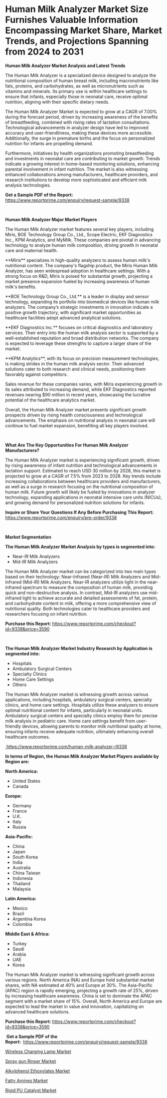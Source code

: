 <p><h1>Human Milk Analyzer Market Size Furnishes Valuable Information Encompassing Market Share, Market Trends, and Projections Spanning from 2024 to 2031</h1></p><p><strong>Human Milk Analyzer Market Analysis and Latest Trends</strong></p>
<p><p>The Human Milk Analyzer is a specialized device designed to analyze the nutritional composition of human breast milk, including macronutrients like fats, proteins, and carbohydrates, as well as micronutrients such as vitamins and minerals. Its primary use is within healthcare settings to ensure that infants, especially those in neonatal care, receive optimal nutrition, aligning with their specific dietary needs.</p><p>The Human Milk Analyzer Market is expected to grow at a CAGR of 7.00% during the forecast period, driven by increasing awareness of the benefits of breastfeeding, combined with rising rates of lactation consultations. Technological advancements in analyzer design have led to improved accuracy and user-friendliness, making these devices more accessible. Additionally, the surge in premature births and the focus on personalized nutrition for infants are propelling demand.</p><p>Furthermore, initiatives by health organizations promoting breastfeeding and investments in neonatal care are contributing to market growth. Trends indicate a growing interest in home-based monitoring solutions, enhancing parental involvement in infant nutrition. The market is also witnessing enhanced collaborations among manufacturers, healthcare providers, and research institutions to develop more sophisticated and efficient milk analysis technologies.</p></p>
<p><strong>Get a Sample PDF of the Report:&nbsp;</strong> <a href="https://www.reportprime.com/enquiry/request-sample/9338">https://www.reportprime.com/enquiry/request-sample/9338</a></p>
<p>&nbsp;</p>
<p><strong>Human Milk Analyzer Major Market Players</strong></p>
<p><p>The Human Milk Analyzer market features several key players, including Miris, BOE Technology Group Co., Ltd., Scope Electric, EKF Diagnostics Inc., KPM Analytics, and MyMilk. These companies are pivotal in advancing technology to analyze human milk composition, driving growth in neonatal care and maternal health.</p><p>**Miris** specializes in high-quality analyzers to assess human milk's nutritional content. The company's flagship product, the Miris Human Milk Analyzer, has seen widespread adoption in healthcare settings. With a strong focus on R&D, Miris is poised for substantial growth, projecting a market presence expansion fueled by increasing awareness of human milk's benefits.</p><p>**BOE Technology Group Co., Ltd.** is a leader in display and sensor technology, expanding its portfolio into biomedical devices like human milk analyzers. The company’s strategic investments in innovation indicate a positive growth trajectory, with significant market opportunities as healthcare facilities adopt advanced analytical solutions.</p><p>**EKF Diagnostics Inc.** focuses on critical diagnostics and laboratory services. Their entry into the human milk analysis sector is supported by a well-established reputation and broad distribution networks. The company is expected to leverage these strengths to capture a larger share of the market.</p><p>**KPM Analytics**, with its focus on precision measurement technologies, is making strides in the human milk analysis sector. Their advanced solutions cater to both research and clinical needs, positioning them favorably against competitors.</p><p>Sales revenue for these companies varies, with Miris experiencing growth in its sales attributed to increasing demand, while EKF Diagnostics reported revenues nearing $90 million in recent years, showcasing the lucrative potential of the healthcare analytics market.</p><p>Overall, the Human Milk Analyzer market presents significant growth prospects driven by rising health consciousness and technological advancements. The emphasis on nutritional analysis in neonatal care will continue to fuel market expansion, benefiting all key players involved.</p></p>
<p>&nbsp;</p>
<p><strong>What Are The Key Opportunities For Human Milk Analyzer Manufacturers?</strong></p>
<p><p>The Human Milk Analyzer market is experiencing significant growth, driven by rising awareness of infant nutrition and technological advancements in lactation support. Estimated to reach USD 30 million by 2028, this market is projected to grow at a CAGR of 7.5% from 2023 to 2028. Key trends include increasing collaborations between healthcare providers and manufacturers, as well as a surge in research focusing on the nutritional composition of human milk. Future growth will likely be fueled by innovations in analyzer technology, expanding applications in neonatal intensive care units (NICUs), and growing demand for personalized nutrition solutions for infants.</p></p>
<p><strong>Inquire or Share Your Questions If Any Before Purchasing This Report:</strong> <a href="https://www.reportprime.com/enquiry/pre-order/9338">https://www.reportprime.com/enquiry/pre-order/9338</a></p>
<p>&nbsp;</p>
<p><strong>Market Segmentation</strong></p>
<p><strong>The Human Milk Analyzer Market Analysis by types is segmented into:</strong></p>
<p><ul><li>Near-IR Milk Analyzers</li><li>Mid-IR Milk Analyzers</li></ul></p>
<p><p>The Human Milk Analyzer market can be categorized into two main types based on their technology: Near-Infrared (Near-IR) Milk Analyzers and Mid-Infrared (Mid-IR) Milk Analyzers. Near-IR analyzers utilize light in the near-infrared spectrum to measure the composition of human milk, providing quick and non-destructive analysis. In contrast, Mid-IR analyzers use mid-infrared light to achieve accurate and detailed assessments of fat, protein, and carbohydrate content in milk, offering a more comprehensive view of nutritional quality. Both technologies cater to healthcare providers and researchers focusing on infant nutrition.</p></p>
<p><strong>Purchase this Report:&nbsp;</strong><a href="https://www.reportprime.com/checkout?id=9338&price=3590">https://www.reportprime.com/checkout?id=9338&price=3590</a></p>
<p>&nbsp;</p>
<p><strong>The Human Milk Analyzer Market Industry Research by Application is segmented into:</strong></p>
<p><ul><li>Hospitals</li><li>Ambulatory Surgical Centers</li><li>Specialty Clinics</li><li>Home Care Settings</li><li>Others</li></ul></p>
<p><p>The Human Milk Analyzer market is witnessing growth across various applications, including hospitals, ambulatory surgical centers, specialty clinics, and home care settings. Hospitals utilize these analyzers to ensure optimal nutritional content for infants, particularly in neonatal units. Ambulatory surgical centers and specialty clinics employ them for precise milk analysis in pediatric care. Home care settings benefit from user-friendly devices, allowing parents to monitor milk nutritional quality at home, ensuring infants receive adequate nutrition, ultimately enhancing overall healthcare outcomes.</p></p>
<p><a href="https://www.reportprime.com/human-milk-analyzer-r9338">&nbsp;https://www.reportprime.com/human-milk-analyzer-r9338</a></p>
<p><strong>In terms of Region, the Human Milk Analyzer Market Players available by Region are:</strong></p>
<p>
    <p> <strong> North America: </strong>
        <ul>
            <li>United States</li>
            <li>Canada</li>
        </ul>
        </p> 
    <p> <strong> Europe: </strong>
        <ul>
            <li>Germany</li>
            <li>France</li>
            <li>U.K.</li>
            <li>Italy</li>
            <li>Russia</li>
        </ul>
        </p> 
    <p> <strong> Asia-Pacific: </strong>
        <ul>
            <li>China</li>
            <li>Japan</li>
            <li>South Korea</li>
            <li>India</li>
            <li>Australia</li>
            <li>China Taiwan</li>
            <li>Indonesia</li>
            <li>Thailand</li>
            <li>Malaysia</li>
        </ul>
        </p> 
    <p> <strong> Latin America: </strong>
        <ul>
            <li>Mexico</li>
            <li>Brazil</li>
            <li>Argentina Korea</li>
            <li>Colombia</li>
        </ul>
        </p> 
    <p> <strong> Middle East & Africa: </strong>
        <ul>
            <li>Turkey</li>
            <li>Saudi</li>
            <li>Arabia</li>
            <li>UAE</li>
            <li>Korea</li>
        </ul>
    </p>
    </p>
<p><p>The Human Milk Analyzer market is witnessing significant growth across various regions. North America (NA) and Europe hold substantial market shares, with NA estimated at 40% and Europe at 30%. The Asia-Pacific (APAC) region is rapidly emerging, projecting a growth rate of 25%, driven by increasing healthcare awareness. China is set to dominate the APAC segment with a market share of 15%. Overall, North America and Europe are expected to lead the market in value and innovation, capitalizing on advanced healthcare solutions.</p></p>
<p><strong>Purchase this Report: </strong><a href="https://www.reportprime.com/checkout?id=9338&price=3590">https://www.reportprime.com/checkout?id=9338&price=3590</a></p>
<p>&nbsp;<strong>Get a Sample PDF of the Report:&nbsp;&nbsp;</strong><a href="https://www.reportprime.com/enquiry/request-sample/9338">https://www.reportprime.com/enquiry/request-sample/9338</a></p>
<p><strong></strong></p>
<p><p><a href="https://www.linkedin.com/pulse/exploring-wireless-charging-lamp-market-dynamics-global-i9thc?trackingId=2etEWkEJSPCQ2%2BcatLmAeg%3D%3D">Wireless Charging Lamp Market</a></p><p><a href="https://github.com/RoseBoyd475/Market-Research-Report-List-1/blob/main/spray-gun-rinser-market.md">Spray gun Rinser Market</a></p><p><a href="https://issuu.com/reportprime-2/docs/alkylphenol-ethoxylates-market-size_41dfa097ee8b9a">Alkylphenol Ethoxylates Market</a></p><p><a href="https://medium.com/@nyahmertz1973/the-global-fatty-amines-market-identifies-drivers-restraints-opportunities-and-trends-3cc149201218">Fatty Amines Market</a></p><p><a href="https://medium.com/@nyahmertz1973/the-rigid-pu-catalyst-market-decisions-are-mostly-driven-by-resource-optimization-and-c1cd3e7049f7">Rigid PU Catalyst Market</a></p></p>